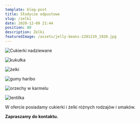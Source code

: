 ```yaml
---
template: blog-post
title: Słodycze odpustowe
slug: /zelki
date: 2020-12-09 21:44
position: 80
description: Żelki
featuredImage: /assets/jelly-beans-2201219_1920.jpg
---
```

![Cukierki nadziewane](/assets/1.jpg "Cukierki nadziewane")

![kukułka](/assets/2.jpg "Kukułka")

![żelki](/assets/3.jpg "Żelki")

![gumy haribo](/assets/4.jpg "Gumy Haribo")

![orzechy w karmelu](/assets/5.jpg "Orzechy w karmelu")

![lentilka](/assets/6.jpg "Lentilka")

W ofercie posiadamy cukierki i żelki różnych rodzajów i smaków. 

**Zapraszamy do kontaktu.**